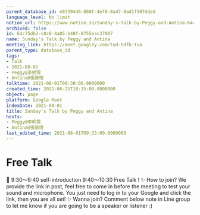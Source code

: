 ```yaml
---
parent_database_id: e9339446-880f-4ef0-8ad7-8ad1f507dded
language_level: No limit
notion_url: https://www.notion.so/Sunday-s-Talk-by-Peggy-and-Antina-64c75db2c8c84a85b48f8755eac37007
archived: false
id: 64c75db2-c8c8-4a85-b48f-8755eac37007
name: Sunday's Talk by Peggy and Antina
meeting_link: https://meet.googley.com/tud-hdfb-tua
parent_type: database_id
tags:
- Talk
- 2021-08-01
- Peggy@李明霈
- Antina@張庭瑄
talktime: 2021-08-01T09:30:00.0000000
created_time: 2021-06-25T18:35:00.0000000
object: page
platform: Google Meet
indexDate: 2021-08-01
title: Sunday's Talk by Peggy and Antina
hosts:
- Peggy@李明霈
- Antina@張庭瑄
last_edited_time: 2021-08-01T09:33:00.0000000
---
```


# Free Talk 
📅
9:30～9:40 self-introduction
9:40～10:30 Free Talk !
✨
How to join?
We provide the link in post, feel free to come in before the meeting to test your sound and microphone. You just need to log in to your Google and click the link, then you are all set!
✨
Wanna join?
Comment below note in Line group to let me know if you are going to be a speaker or listener :)


